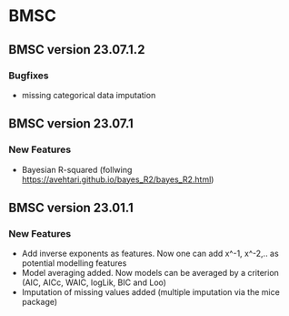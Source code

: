 # BMSC

## BMSC version 23.07.1.2

### Bugfixes
- missing categorical data imputation

## BMSC version 23.07.1

### New Features
- Bayesian R-squared (follwing https://avehtari.github.io/bayes_R2/bayes_R2.html)

## BMSC version 23.01.1

### New Features
- Add inverse exponents as features. Now one can add x^-1, x^-2,.. as potential modelling features
- Model averaging added. Now models can be averaged by a criterion (AIC, AICc, WAIC, logLik, BIC and Loo)
- Imputation of missing values added (multiple imputation via the mice package)
